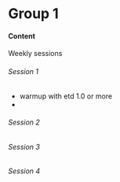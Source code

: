 # Group 1

#### Content
Weekly sessions
###### Session 1
- warmup with etd 1.0 or more
- 
###### Session 2

###### Session 3

###### Session 4